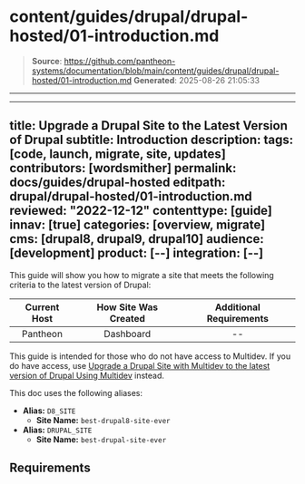# content/guides/drupal/drupal-hosted/01-introduction.md

> **Source**: https://github.com/pantheon-systems/documentation/blob/main/content/guides/drupal/drupal-hosted/01-introduction.md
> **Generated**: 2025-08-26 21:05:33

---

---
title: Upgrade a Drupal Site to the Latest Version of Drupal
subtitle: Introduction
description:
tags: [code, launch, migrate, site, updates]
contributors: [wordsmither]
permalink: docs/guides/drupal-hosted
editpath: drupal/drupal-hosted/01-introduction.md
reviewed: "2022-12-12"
contenttype: [guide]
innav: [true]
categories: [overview, migrate]
cms: [drupal8, drupal9, drupal10]
audience: [development]
product: [--]
integration: [--]
---

This guide will show you how to migrate a site that meets the following criteria to the latest version of Drupal:

| Current Host | How Site Was Created <Popover title="Site Creation" content="What is the method you used to create the site?" /> | Additional Requirements <Popover title="Additional Requirements" content="Any other features that must be in place, or that are desired." /> |
| :-------------------------------------------: | :------------------------------------------------------------------------------------------------------------------------------------------: | :----------------------------------------------------------------------------------------------------------------------------------------------------------------------------------------: |
|                   Pantheon                    |                                                                  Dashboard                                                                   |                                                                                             --                                                                                             |

<Alert title="Note" type="info" >

This guide is intended for those who do not have access to Multidev. If you do have access, use [Upgrade a Drupal Site with Multidev to the latest version of Drupal Using Multidev](/guides/drupal-hosted-md) instead.

</Alert>

<Partial file="drupal/see-landing.md" />

<Partial file="drupal/commit-history.md" />

This doc uses the following aliases:

- **Alias:** `D8_SITE`
  - **Site Name:** `best-drupal8-site-ever`
- **Alias:** `DRUPAL_SITE`
  - **Site Name:** `best-drupal-site-ever`

## Requirements

<Partial file="drupal/upgrade-site-requirements-new.md" />
